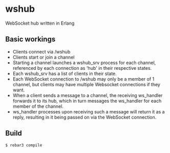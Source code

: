 # wshub

WebSocket hub written in Erlang

Basic workings
--------------
* Clients connect via /wshub
* Clients start or join a channel
* Starting a channel launches a wshub_srv process for each channel, referenced
by each connection as 'hub' in their respective states.
* Each wshub_srv has a list of clients in their state.
* Each WebSocket connection to /wshub may only be a member of 1 channel, but
clients may have multiple Websocket connections if they want.
* When a client sends a message to a channel, the receiving ws_handler forwards
it to its hub, which in turn messages the ws_handler for each member of the
channel.
* ws_handler processes upon receiving such a message will return it as a reply,
resulting in it being passed on via the WebSocket connection.

Build
-----

    $ rebar3 compile
